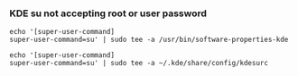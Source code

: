 ### KDE su not accepting root or user password

```
echo '[super-user-command]
super-user-command=su' | sudo tee -a /usr/bin/software-properties-kde
```

```
echo '[super-user-command]
super-user-command=su' | sudo tee -a ~/.kde/share/config/kdesurc
```
